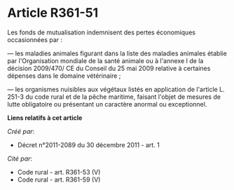 # Article R361-51

Les fonds de mutualisation indemnisent des pertes économiques occasionnées par : 

― les maladies animales figurant dans la liste des maladies animales établie par l'Organisation mondiale de la santé animale
ou à l'annexe I de la décision 2009/470/ CE du Conseil du 25 mai 2009 relative à certaines dépenses dans le domaine
vétérinaire ; 

― les organismes nuisibles aux végétaux listés en application de l'article L. 251-3 du code rural et de la pêche maritime,
faisant l'objet de mesures de lutte obligatoire ou présentant un caractère anormal ou exceptionnel.

**Liens relatifs à cet article**

_Créé par_:

  - Décret n°2011-2089 du 30 décembre 2011 - art. 1

_Cité par_:

  - Code rural - art. R361-53 (V)
  - Code rural - art. R361-59 (V)
